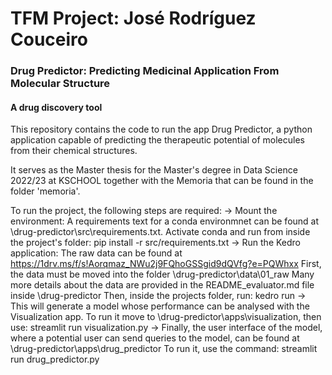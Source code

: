 # TFM Project: José Rodríguez Couceiro
### Drug Predictor: Predicting Medicinal Application From Molecular Structure
#### A drug discovery tool

This repository contains the code to run the app Drug Predictor,
a python application capable of predicting the therapeutic potential of molecules from their chemical structures.

It serves as the Master thesis for the Master's degree in Data Science 2022/23 at KSCHOOL together with the Memoria that can be found in the folder 'memoria'.


To run the project, the following steps are required:
 -> Mount the environment:
     A requirements text for a conda environmnet can be found at \drug-predictor\src\requirements.txt.
     Activate conda and run from inside the project's folder:
          pip install -r src/requirements.txt
 -> Run the Kedro application:
     The raw data can be found at https://1drv.ms/f/s!Aorqmaz_NWu2j9FQhoGSSgid9dQVfg?e=PQWhxx
     First, the data must be moved into the folder \drug-predictor\data\01_raw
     Many more details about the data are provided in the README_evaluator.md file inside \drug-predictor
     Then, inside the projects folder, run:
         kedro run
 -> This will generate a model whose performance can be analysed with the Visualization app.
      To run it move to \drug-predictor\apps\visualization, then use:
          streamlit run visualization.py
 -> Finally, the user interface of the model, where a potential user can send queries to the model, can be found at \drug-predictor\apps\drug_predictor
     To run it, use the command:
         streamlit run drug_predictor.py
